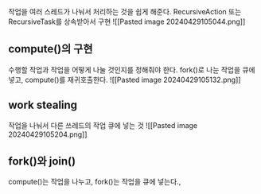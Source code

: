 작업을 여러 스레드가 나눠서 처리하는 것을 쉽게 해준다.
RecursiveAction 또는 RecursiveTask를 상속받아서 구현
![[Pasted image 20240429105044.png]]
## compute()의 구현
수행할 작업과 작업을 어떻게 나눌 것인지를 정해줘야 한다.
fork()로 나눈 작업을 큐에 넣고, compute()를 재귀호출한다.
![[Pasted image 20240429105132.png]]
## work stealing
작업을 나눠서 다른 쓰레드의 작업 큐에 넣는 것
![[Pasted image 20240429105204.png]]
## fork()와 join()
compute()는 작업을 나누고, fork()는 작업을 큐에 넣는다.,
